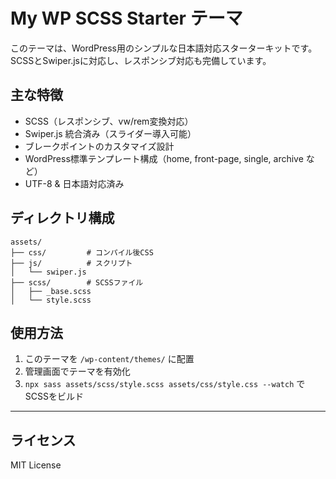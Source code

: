 # My WP SCSS Starter テーマ

このテーマは、WordPress用のシンプルな日本語対応スターターキットです。  
SCSSとSwiper.jsに対応し、レスポンシブ対応も完備しています。

## 主な特徴

- SCSS（レスポンシブ、vw/rem変換対応）
- Swiper.js 統合済み（スライダー導入可能）
- ブレークポイントのカスタマイズ設計
- WordPress標準テンプレート構成（home, front-page, single, archive など）
- UTF-8 & 日本語対応済み

## ディレクトリ構成

```
assets/
├── css/         # コンパイル後CSS
├── js/          # スクリプト
│   └── swiper.js
├── scss/        # SCSSファイル
│   ├── _base.scss
│   └── style.scss
```

## 使用方法

1. このテーマを `/wp-content/themes/` に配置
2. 管理画面でテーマを有効化
3. `npx sass assets/scss/style.scss assets/css/style.css --watch` でSCSSをビルド

---

## ライセンス

MIT License
